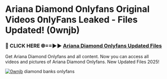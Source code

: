 # Ariana Diamond Onlyfans Original Videos 0nlyFans Leaked - Files Updated! (0wnjb)

<h3>🔴 CLICK HERE 🌐==►► <a href="https://tinyurl.com/4seja8ks" rel="nofollow">Ariana Diamond Onlyfans Updated Files</a></h3>

Get Ariana Diamond Onlyfans and all content. Now you can access all videos and pictures of Ariana Diamond Onlyfans. New Updated Files 2025!

[![0wnjb](https://i.imgur.com/EWjZXRe.gif)](https://tinyurl.com/4seja8ks)
diamond banks onlyfans